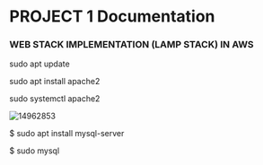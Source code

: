 # PROJECT 1 Documentation

### WEB STACK IMPLEMENTATION (LAMP STACK) IN AWS

sudo apt update

sudo apt install apache2

sudo systemctl apache2

![14962853](https://user-images.githubusercontent.com/85305109/176981470-1b0a3ec6-1de2-4edb-a330-39cf681f4d4a.jpg)

$ sudo apt install mysql-server

$ sudo mysql
